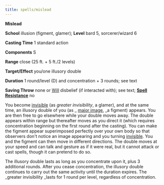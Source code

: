 ```yaml
---
title: spells/mislead
---
```

 **Mislead**

**School** illusion (figment, glamer); **Level** bard 5, sorcerer/wizard 6

**Casting Time** 1 standard action

**Components** S

**Range** close (25 ft. + 5 ft./2 levels)

**Target/Effect** you/one illusory double

**Duration** 1 round/level (D) and concentration + 3 rounds; see text

**Saving Throw** none or [Will](../combat.md#_will) disbelief (if interacted with); see text; **[Spell Resistance](../glossary.md#_spell-resistance)** no

You become [invisible](../glossary.md#_invisible) (as _greater invisibility_, a glamer), and at the same time, an illusory double of you (as _ [major image](majorImage.md#_major-image), _a figment) appears. You are then free to go elsewhere while your double moves away. The double appears within range but thereafter moves as you direct it (which requires concentration beginning on the first round after the casting). You can make the figment appear superimposed perfectly over your own body so that observers don't notice an image appearing and you turning [invisible](../glossary.md#_invisible). You and the figment can then move in different directions. The double moves at your speed and can talk and gesture as if it were real, but it cannot attack or cast spells, though it can pretend to do so.

The illusory double lasts as long as you concentrate upon it, plus 3 additional rounds. After you cease concentration, the illusory double continues to carry out the same activity until the duration expires. The _greater invisibility _lasts for 1 round per level, regardless of concentration.

